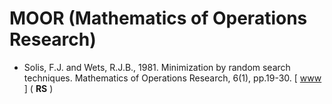 # MOOR (Mathematics of Operations Research)

* Solis, F.J. and Wets, R.J.B., 1981. Minimization by random search techniques. Mathematics of Operations Research, 6(1), pp.19-30. [ [www](https://pubsonline.informs.org/doi/abs/10.1287/moor.6.1.19) ] ( **RS** )
